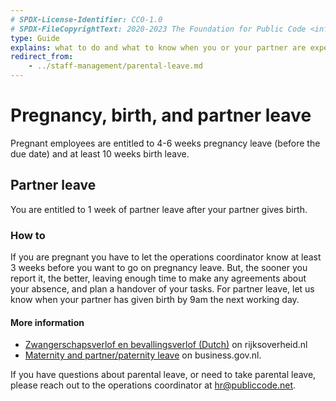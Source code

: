 ```yaml
---
# SPDX-License-Identifier: CC0-1.0
# SPDX-FileCopyrightText: 2020-2023 The Foundation for Public Code <info@publiccode.net>
type: Guide
explains: what to do and what to know when you or your partner are expecting
redirect_from:
    - ../staff-management/parental-leave.md
---
```


# Pregnancy, birth, and partner leave

Pregnant employees are entitled to 4-6 weeks pregnancy leave (before the due date)
and at least 10 weeks birth leave.

## Partner leave

You are entitled to 1 week of partner leave after your partner gives birth.

### How to

If you are pregnant you have to let the operations coordinator know at least 3 weeks before you want to go on pregnancy
leave. But, the sooner you report it, the better, leaving enough time to make any
agreements about your absence, and plan a handover of your tasks. For partner leave, let us know
when your partner has given birth by 9am the next working day.

#### More information

* [Zwangerschapsverlof en bevallingsverlof (Dutch)](https://www.rijksoverheid.nl/onderwerpen/zwangerschapsverlof-en-bevallingsverlof) on rijksoverheid.nl
* [Maternity and partner/paternity leave](https://business.gov.nl/regulation/leave-schemes/) on business.gov.nl.

If you have questions about parental leave, or need to take parental leave, please reach out to the operations coordinator at <hr@publiccode.net>.
